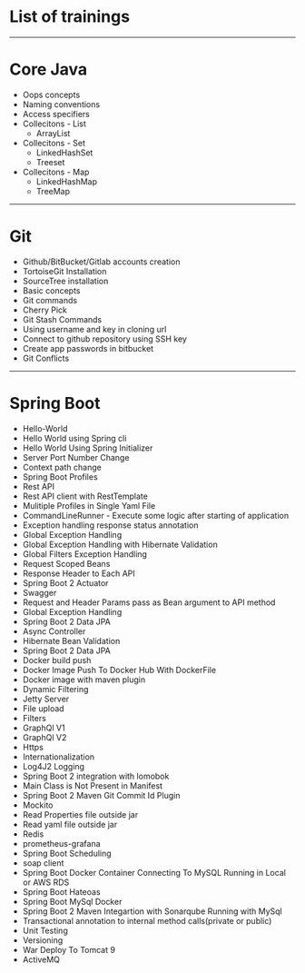 # List of trainings
------
# Core Java
* Oops concepts
* Naming conventions
* Access specifiers
* Collecitons - List
	* ArrayList
* Collecitons - Set
	* LinkedHashSet
	* Treeset
* Collecitons - Map
	* LinkedHashMap
	* TreeMap
------
# Git
* Github/BitBucket/Gitlab accounts creation
* TortoiseGit Installation
* SourceTree installation
* Basic concepts
* Git commands
* Cherry Pick
* Git Stash Commands
* Using username and key in cloning url
* Connect to github repository using SSH key
* Create app passwords in bitbucket
* Git Conflicts
------
# Spring Boot
* Hello-World
* Hello World using Spring cli
* Hello World Using Spring Initializer
* Server Port Number Change
* Context path change
* Spring Boot Profiles
* Rest API
* Rest API client with RestTemplate
* Mulitiple Profiles in Single Yaml File
* CommandLineRunner - Execute some logic after starting of application
* Exception handling response status annotation
* Global Exception Handling
* Global Exception Handling with Hibernate Validation
* Global Filters Exception Handling
* Request Scoped Beans
* Response Header to Each API
* Spring Boot 2 Actuator
* Swagger
* Request and Header Params pass as Bean argument to API method
* Global Exception Handling
* Spring Boot 2 Data JPA
* Async Controller
* Hibernate Bean Validation
* Spring Boot 2 Data JPA
* Docker build push
* Docker Image Push To Docker Hub With DockerFile
* Docker image with maven plugin
* Dynamic Filtering
* Jetty Server
* File upload
* Filters
* GraphQl V1
* GraphQl V2
* Https
* Internationalization
* Log4J2 Logging
* Spring Boot 2 integration with lomobok
* Main Class is Not Present in Manifest
* Spring Boot 2 Maven Git Commit Id Plugin
* Mockito
* Read Properties file outside jar
* Read yaml file outside jar
* Redis
* prometheus-grafana
* Spring Boot Scheduling
* soap client
* Spring Boot Docker Container Connecting To MySQL Running in Local or AWS RDS
* Spring Boot Hateoas
* Spring Boot MySql Docker
* Spring Boot 2 Maven Integartion with Sonarqube Running with MySql
* Transactional annotation to internal method calls(private or public)
* Unit Testing
* Versioning
* War Deploy To Tomcat 9
* ActiveMQ